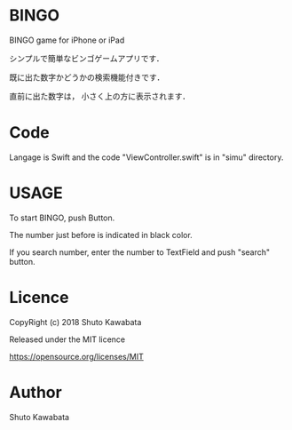 # BINGO
BINGO game for iPhone or iPad

シンプルで簡単なビンゴゲームアプリです．

既に出た数字かどうかの検索機能付きです．

直前に出た数字は， 小さく上の方に表示されます．

# Code
Langage is Swift and the code "ViewController.swift" is in "simu" directory.


# USAGE
 To start BINGO, push Button. 
 
 The number just before is indicated in black color.
 
 If you search number, enter the number to TextField and push "search" button.

# Licence
CopyRight (c) 2018 Shuto Kawabata

Released under the MIT licence

https://opensource.org/licenses/MIT

# Author
Shuto Kawabata
